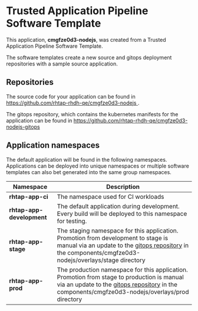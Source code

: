 # Trusted Application Pipeline Software Template

This application, **cmgfze0d3-nodejs**, was created from a Trusted Application Pipeline Software Template.

The software templates create a new source and gitops deployment repositories with a sample source application. 

## Repositories

The source code for your application can be found in [https://github.com/rhtap-rhdh-qe/cmgfze0d3-nodejs ](https://github.com/rhtap-rhdh-qe/cmgfze0d3-nodejs ).
 
The gitops repository, which contains the kubernetes manifests for the application can be found in 
[https://github.com/rhtap-rhdh-qe/cmgfze0d3-nodejs-gitops ](https://github.com/rhtap-rhdh-qe/cmgfze0d3-nodejs-gitops ) 

## Application namespaces 

The default application will be found in the following namespaces. Applications can be deployed into unique namespaces or multiple software templates can also bet generated into the same group namespaces.  

|  Namespace   |  Description   |  
| -------- | -------- |
| **rhtap-app-ci** | The namespace used for CI workloads |
| **rhtap-app-development** | The default application during development. Every build will be deployed to this namespace for testing. |
| **rhtap-app-stage** | The staging namespace for this application. Promotion from development to stage is manual via an update to the [gitops repository](https://github.com/rhtap-rhdh-qe/cmgfze0d3-nodejs-gitops ) in the components/cmgfze0d3-nodejs/overlays/stage directory |
| **rhtap-app-prod** | The production namespace for this application. Promotion from stage to production is manual via an update to the [gitops repository](https://github.com/rhtap-rhdh-qe/cmgfze0d3-nodejs-gitops ) in the components/cmgfze0d3-nodejs/overlays/prod directory |